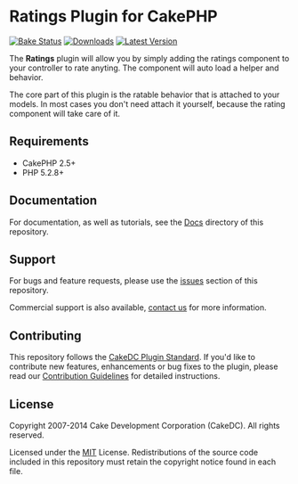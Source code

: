 Ratings Plugin for CakePHP
==========================

[![Bake Status](https://secure.travis-ci.org/CakeDC/ratings.png?branch=master)](http://travis-ci.org/CakeDC/ratings)
[![Downloads](https://poser.pugx.org/CakeDC/ratings/d/total.png)](https://packagist.org/packages/CakeDC/ratings)
[![Latest Version](https://poser.pugx.org/CakeDC/ratings/v/stable.png)](https://packagist.org/packages/CakeDC/ratings)

The **Ratings** plugin will allow you by simply adding the ratings component to your controller to rate anyting. The component will auto load a helper and behavior.

The core part of this plugin is the ratable behavior that is attached to your models. In most cases you don't need attach it yourself, because the rating component will take care of it.

Requirements
------------

* CakePHP 2.5+
* PHP 5.2.8+

Documentation
-------------

For documentation, as well as tutorials, see the [Docs](Docs/Home.md) directory of this repository.

Support
-------

For bugs and feature requests, please use the [issues](https://github.com/CakeDC/ratings/issues) section of this repository.

Commercial support is also available, [contact us](http://cakedc.com/contact) for more information.

Contributing
------------

This repository follows the [CakeDC Plugin Standard](http://cakedc.com/plugin-standard). If you'd like to contribute new features, enhancements or bug fixes to the plugin, please read our [Contribution Guidelines](http://cakedc.com/contribution-guidelines) for detailed instructions.

License
-------

Copyright 2007-2014 Cake Development Corporation (CakeDC). All rights reserved.

Licensed under the [MIT](http://www.opensource.org/licenses/mit-license.php) License. Redistributions of the source code included in this repository must retain the copyright notice found in each file.